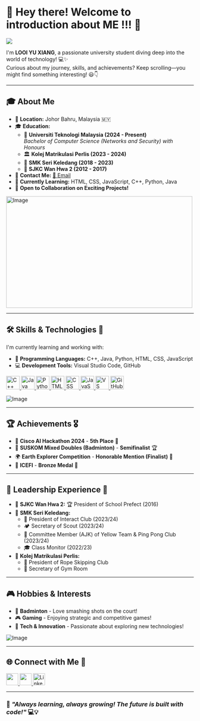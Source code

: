 # 👋 Hey there! Welcome to introduction about ME !!! 🚀  
![](https://user-images.githubusercontent.com/18350557/176309783-0785949b-9127-417c-8b55-ab5a4333674e.gif)  

I'm **LOOI YU XIANG**, a passionate university student diving deep into the world of technology! 💻✨  
Curious about my journey, skills, and achievements? Keep scrolling—you might find something interesting! 😃👇  

---

## 🎓 About Me  
- 📍 **Location:** Johor Bahru, Malaysia 🇲🇾  
- 🎓 **Education:**  
  - 🏫 **Universiti Teknologi Malaysia (2024 - Present)**  
    *Bachelor of Computer Science (Networks and Security) with Honours*  
  - 🏛️ **Kolej Matrikulasi Perlis (2023 - 2024)**  
  - 🏫 **SMK Seri Keledang (2018 - 2023)**  
  - 🏫 **SJKC Wan Hwa 2 (2012 - 2017)**  
- 📩 **Contact Me:** [📧 Email](mailto:lyx878lvyuxiang@gmail.com)  
- 🌱 **Currently Learning:** HTML, CSS, JavaScript, C++, Python, Java  
- 🤝 **Open to Collaboration on Exciting Projects!**  


<img src="https://github.com/user-attachments/assets/015a697c-907f-4246-8486-275e25ca5485" alt="Image" width="500" height="300">

---

## 🛠 Skills & Technologies 🚀  
I'm currently learning and working with:  
- 🔹 **Programming Languages:** C++, Java, Python, HTML, CSS, JavaScript  
- 💻 **Development Tools:** Visual Studio Code, GitHub  

<p align="left">
  <a href="https://docs.microsoft.com/en-us/cpp/?view=msvc-170" target="_blank" rel="noreferrer">
    <img src="https://raw.githubusercontent.com/danielcranney/readme-generator/main/public/icons/skills/cplusplus-colored.svg" width="36" height="36" alt="C++" />
  </a>
  <a href="https://www.oracle.com/java/" target="_blank" rel="noreferrer">
    <img src="https://raw.githubusercontent.com/danielcranney/readme-generator/main/public/icons/skills/java-colored.svg" width="36" height="36" alt="Java" />
  </a>
  <a href="https://www.python.org/" target="_blank" rel="noreferrer">
    <img src="https://raw.githubusercontent.com/danielcranney/readme-generator/main/public/icons/skills/python-colored.svg" width="36" height="36" alt="Python" />
</a>
  <a href="https://developer.mozilla.org/en-US/docs/Glossary/HTML5" target="_blank" rel="noreferrer">
    <img src="https://raw.githubusercontent.com/danielcranney/readme-generator/main/public/icons/skills/html5-colored.svg" width="36" height="36" alt="HTML5" />
  </a>
  <a href="https://developer.mozilla.org/en-US/docs/Web/CSS" target="_blank" rel="noreferrer">
    <img src="https://raw.githubusercontent.com/danielcranney/readme-generator/main/public/icons/skills/css3-colored.svg" width="36" height="36" alt="CSS" />
</a>
<a href="https://developer.mozilla.org/en-US/docs/Web/JavaScript" target="_blank" rel="noreferrer">
    <img src="https://raw.githubusercontent.com/danielcranney/readme-generator/main/public/icons/skills/javascript-colored.svg" width="36" height="36" alt="JavaScript" />
</a>
<a href="https://code.visualstudio.com/" target="_blank" rel="noreferrer">
    <img src="https://raw.githubusercontent.com/danielcranney/readme-generator/main/public/icons/skills/visualstudiocode.svg" width="36" height="36" alt="VS Code" />
</a>
<a href="https://github.com/" target="_blank" rel="noreferrer">
    <img src="https://raw.githubusercontent.com/danielcranney/readme-generator/main/public/icons/socials/github.svg" width="36" height="36" alt="GitHub" />
</a>

</p>

![Image](https://github.com/user-attachments/assets/f3b4c427-d770-450d-8236-991848d672fe)

---

## 🏆 Achievements 🎖️  
- 🏅 **Cisco AI Hackathon 2024** - **5th Place** 🥉  
- 🏸 **SUSKOM Mixed Doubles (Badminton)** - **Semifinalist** 🏆  
- 🌍 **Earth Explorer Competition** - **Honorable Mention (Finalist)** 🏅  
- 🏅 **ICEFI** - **Bronze Medal** 🥉  

---

## 🏅 Leadership Experience 👑  
- 🏫 **SJKC Wan Hwa 2:** 🏆 President of School Prefect (2016)  
- 🏫 **SMK Seri Keledang:**  
  - 🤝 President of Interact Club (2023/24)  
  - 🏕️ Secretary of Scout (2023/24)  
  - 🏅 Committee Member (AJK) of Yellow Team & Ping Pong Club (2023/24)  
  - 🎓 Class Monitor (2022/23)  
- 🏫 **Kolej Matrikulasi Perlis:**  
  - 🔗 President of Rope Skipping Club  
  - 💪 Secretary of Gym Room  

---

## 🎮 Hobbies & Interests  
- 🏸 **Badminton** - Love smashing shots on the court!  
- 🎮 **Gaming** - Enjoying strategic and competitive games!  
- 🧩 **Tech & Innovation** - Passionate about exploring new technologies!
  
![Image](https://github.com/user-attachments/assets/87c2b8d9-a875-415b-81b5-295c4dfcbea5)

---

## 🌐 Connect with Me 💬  
<p align="left">
  <a href="https://github.com/looiyuxiang" target="_blank" rel="noreferrer">
    <img src="https://raw.githubusercontent.com/danielcranney/readme-generator/main/public/icons/socials/github.svg" width="32" height="32" />
  </a>
  <a href="http://www.instagram.com/yuxiang6254" target="_blank" rel="noreferrer">
    <img src="https://raw.githubusercontent.com/danielcranney/readme-generator/main/public/icons/socials/instagram.svg" width="32" height="32" />
  </a>
  <a href="https://www.linkedin.com/in/yu-xiang-looi-744b75332/" target="_blank" rel="noreferrer">
    <img src="https://raw.githubusercontent.com/danielcranney/readme-generator/main/public/icons/socials/linkedin.svg" width="32" height="32" alt="LinkedIn" />
</a>

  
</p>

---

### 🚀 *"Always learning, always growing! The future is built with code!"* 💻💡
